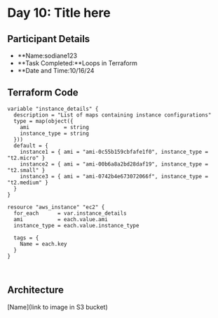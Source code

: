 # Day 10: Title here 

## Participant Details

- **Name:sodiane123
- **Task Completed:**Loops in Terraform
- **Date and Time:10/16/24

## Terraform Code 
```hcl
variable "instance_details" {
  description = "List of maps containing instance configurations"
  type = map(object({
    ami           = string
    instance_type = string
  }))
  default = {
    instance1 = { ami = "ami-0c55b159cbfafe1f0", instance_type = "t2.micro" }
    instance2 = { ami = "ami-00b6a8a2bd28daf19", instance_type = "t2.small" }
    instance3 = { ami = "ami-0742b4e673072066f", instance_type = "t2.medium" }
  }
}

resource "aws_instance" "ec2" {
  for_each      = var.instance_details
  ami           = each.value.ami
  instance_type = each.value.instance_type

  tags = {
    Name = each.key
  }
}



```
## Architecture 

[Name](link to image in S3 bucket)

